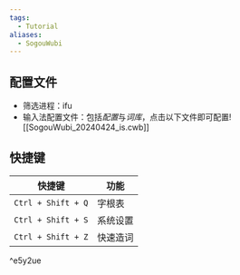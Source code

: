```yaml
---
tags:
  - Tutorial
aliases:
  - SogouWubi
---
```

## 配置文件
- 筛选进程：ifu 
- 输入法配置文件：包括*配置*与*词库*，点击以下文件即可配置![[SogouWubi_20240424_is.cwb]]
## 快捷键

| 快捷键                | 功能   |
| ------------------ | ---- |
| `Ctrl + Shift + Q` | 字根表  |
| `Ctrl + Shift + S` | 系统设置 |
| `Ctrl + Shift + Z` | 快速造词 |

^e5y2ue